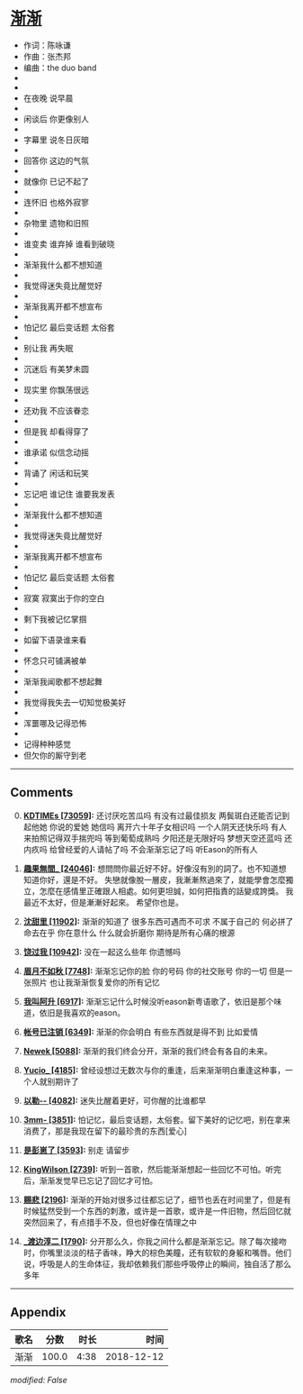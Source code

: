 # [渐渐](https://music.163.com/song?id=574908698)

* 作词：陈咏谦
* 作曲：张杰邦
* 编曲：the duo band
*
*
* 在夜晚 说早晨
* 
* 闲谈后 你更像别人
* 
* 字幕里 说冬日灰暗
* 
* 回答你 这边的气氛
* 
* 就像你 已记不起了
* 
* 连怀旧 也格外寂寥
* 
* 杂物里 遗物和旧照
* 
* 谁变卖 谁弃掉 谁看到破晓
* 
* 渐渐我什么都不想知道
* 
* 我觉得迷失竟比醒觉好
* 
* 渐渐我离开都不想宣布
* 
* 怕记忆 最后变话题 太俗套
* 
* 别让我 再失眠
* 
* 沉迷后 有美梦未圆
* 
* 现实里 你飘荡很远
* 
* 还劝我 不应该眷恋
* 
* 但是我 却看得穿了
* 
* 谁承诺 似信念动摇
* 
* 背诵了 闲话和玩笑
* 
* 忘记吧 谁记住 谁要我发表
* 
* 渐渐我什么都不想知道
* 
* 我觉得迷失竟比醒觉好
* 
* 渐渐我离开都不想宣布
* 
* 怕记忆 最后变话题 太俗套
* 
* 寂寞 寂寞出于你的空白
* 
* 剩下我被记忆掌掴
* 
* 如留下语录谁来看
* 
* 怀念只可铺满被单
* 
* 渐渐我闻歌都不想起舞
* 
* 我觉得我失去一切知觉极美好
* 
* 浑噩哪及记得恐怖
* 
* 记得种种感觉
* 但欠你的厮守到老


---

## Comments
0. **[KDTIMEs \[73059\]](https://music.163.com/#/user/home?id=333263472):** 还讨厌吃苦瓜吗 有没有过最佳损友 两鬓斑白还能否记到起他她 你说的爱她 她信吗 离开六十年子女相识吗 一个人阴天还快乐吗 有人来拍照记得双手揣兜吗 等到葡萄成熟吗 夕阳还是无限好吗 梦想天空还蓝吗 还内疚吗 给曾经爱的人请帖了吗 不会渐渐忘记了吗 听Eason的所有人

1. **[趣果無間_ \[24046\]](https://music.163.com/#/user/home?id=278397654):** 想問問你最近好不好。好像沒有別的詞了。也不知道想知道你好，還是不好。 失戀就像脫一層皮，我漸漸熬過來了，就能學會怎麼獨立，怎麼在感情里正確跟人相處。如何更坦誠，如何把指責的話變成誇獎。 我最近不太好，但是漸漸好起來。 希望你也是。

2. **[沈甜里 \[11902\]](https://music.163.com/#/user/home?id=1305311182):** 渐渐的知道了 很多东西可遇而不可求 不属于自己的 何必拼了命去在乎 你在意什么 什么就会折磨你 期待是所有心痛的根源

3. **[饶过我 \[10942\]](https://music.163.com/#/user/home?id=326658115):** 没在一起这么些年  你遗憾吗

4. **[眉月不如秋 \[7748\]](https://music.163.com/#/user/home?id=576918072):** 渐渐忘记你的脸 你的号码 你的社交账号 你的一切  但是一张照片  也让我渐渐恢复爱你的所有记忆

5. **[我叫阿升 \[6917\]](https://music.163.com/#/user/home?id=346889086):** 渐渐忘记什么时候没听eason新粤语歌了，依旧是那个味道，依旧是我喜欢的eason。

6. **[帐号已注销 \[6349\]](https://music.163.com/#/user/home?id=557222557):** 渐渐的你会明白 有些东西就是得不到 比如爱情

7. **[Newek \[5088\]](https://music.163.com/#/user/home?id=436517376):** 渐渐的我们终会分开，渐渐的我们终会有各自的未来。

8. **[Yucio_ \[4185\]](https://music.163.com/#/user/home?id=355462559):** 曾经设想过无数次与你的重逢，后来渐渐明白重逢这种事，一个人就别期许了

9. **[以勒-- \[4082\]](https://music.163.com/#/user/home?id=586349613):** 迷失比醒着更好，可你醒的比谁都早

10. **[3mm- \[3851\]](https://music.163.com/#/user/home?id=469361468):** 怕记忆，最后变话题，太俗套。留下美好的记忆吧，别在拿来消费了，那是我现在留下的最珍贵的东西[爱心]

11. **[是彭崽了 \[3593\]](https://music.163.com/#/user/home?id=548912373):** 别走     请留步

12. **[KingWilson \[2739\]](https://music.163.com/#/user/home?id=88499753):** 听到一首歌，然后能渐渐想起一些回忆不可怕。听完后，渐渐发觉早已忘记了回忆才可怕。

13. **[赐悲 \[2196\]](https://music.163.com/#/user/home?id=307407206):** 渐渐的开始对很多过往都忘记了，细节也丢在时间里了，但是有时候猛然受到一个东西的刺激，或许是一首歌，或许是一件旧物，然后回忆就突然回来了，有点措手不及，但也好像在情理之中

14. **[_渡边淳二 \[1790\]](https://music.163.com/#/user/home?id=587370461):** 分开那么久，你我之间什么都是渐渐忘记。除了每次接吻时，你嘴里淡淡的桔子香味，睁大的棕色美瞳，还有软软的身躯和嘴唇。他们说，呼吸是人的生命体征，我却依赖我们那些呼吸停止的瞬间，独自活了那么多年



---

## Appendix

|歌名|分数|时长|时间|
|:---|:---:|---:|---:|
|渐渐|100.0|4:38|2018-12-12

*modified: False*